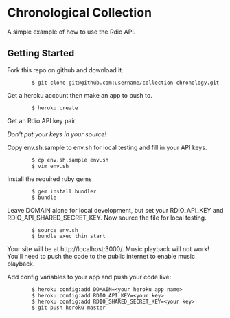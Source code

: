 # Chronological Collection

A simple example of how to use the Rdio API.

## Getting Started

Fork this repo on github and download it.

            $ git clone git@github.com:username/collection-chronology.git

Get a heroku account then make an app to push to.

            $ heroku create

Get an Rdio API key pair.

   *Don't put your keys in your source!*

Copy env.sh.sample to env.sh for local testing and fill in your API keys.

            $ cp env.sh.sample env.sh
            $ vim env.sh

Install the required ruby gems

            $ gem install bundler
            $ bundle

Leave DOMAIN alone for local development, but set your RDIO_API_KEY and RDIO_API_SHARED_SECRET_KEY. Now source the file for local testing.

            $ source env.sh
            $ bundle exec thin start

Your site will be at http://localhost:3000/. Music playback will not work! You'll need to push the code to the public internet to enable music playback.

Add config variables to your app and push your code live:

            $ heroku config:add DOMAIN=<your heroku app name>
            $ heroku config:add RDIO_API_KEY=<your key>
            $ heroku config:add RDIO_SHARED_SECRET_KEY=<your key>
            $ git push heroku master

